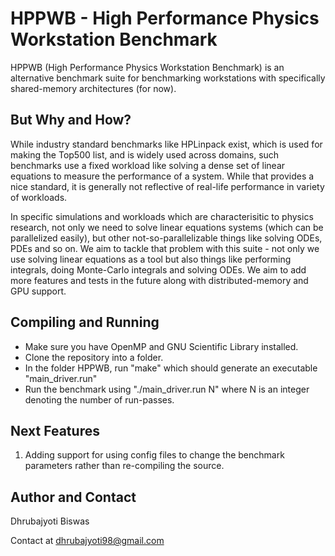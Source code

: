 # HPPWB - High Performance Physics Workstation Benchmark

HPPWB (High Performance Physics Workstation Benchmark) is an alternative benchmark suite for benchmarking workstations with specifically shared-memory architectures (for now).

## But Why and How?

While industry standard benchmarks like HPLinpack exist, which is used for making the Top500 list, and is widely used across domains, such benchmarks use a fixed workload like solving a dense set of linear equations to measure the performance of a system. While that provides a nice standard, it is generally not reflective of real-life performance in variety of workloads. 

In specific simulations and workloads which are characterisitic to physics research, not only we need to solve linear equations systems (which can be parallelized easily), but other not-so-parallelizable things like solving ODEs, PDEs and so on. We aim to tackle that problem with this suite - not only we use solving linear equations as a tool but also things like performing integrals, doing Monte-Carlo integrals and solving ODEs. We aim to add more features and tests in the future along with distributed-memory and GPU support.

## Compiling and Running
- Make sure you have OpenMP and GNU Scientific Library installed.
- Clone the repository into a folder.
- In the folder HPPWB, run "make" which should generate an executable "main_driver.run"
- Run the benchmark using "./main_driver.run N" where N is an integer denoting the number of run-passes.

## Next Features 
1. Adding support for using config files to change the benchmark parameters rather than re-compiling the source.
## Author and Contact
Dhrubajyoti Biswas

Contact at dhrubajyoti98@gmail.com